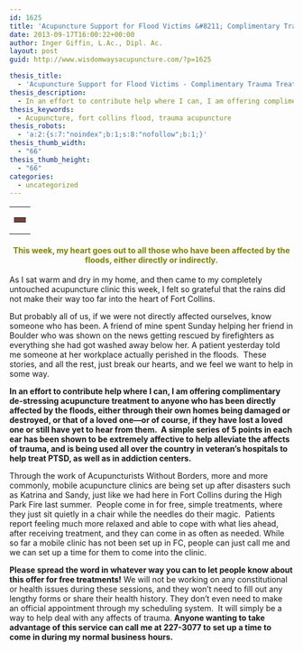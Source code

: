 ```yaml
---
id: 1625
title: 'Acupuncture Support for Flood Victims &#8211; Complimentary Trauma Treatments'
date: 2013-09-17T16:00:22+00:00
author: Inger Giffin, L.Ac., Dipl. Ac.
layout: post
guid: http://www.wisdomwaysacupuncture.com/?p=1625

thesis_title:
  - 'Acupuncture Support for Flood Victims - Complimentary Trauma Treatments'
thesis_description:
  - In an effort to contribute help where I can, I am offering complimentary de-stressing acupuncture treatment to anyone who has been directly affected by the floods
thesis_keywords:
  - Acupuncture, fort collins flood, trauma acupuncture
thesis_robots:
  - 'a:2:{s:7:"noindex";b:1;s:8:"nofollow";b:1;}'
thesis_thumb_width:
  - "66"
thesis_thumb_height:
  - "66"
categories:
  - uncategorized
---
```

<table border="0" width="100%" cellspacing="0" cellpadding="0">
  <tr>
    <td align="left" valign="top">
      <table border="0" width="100%" cellspacing="0" cellpadding="0">
        <tr>
          <td align="center" valign="middle" bgcolor="#734339" height="1">
            <img src="https://imgssl.constantcontact.com/letters/images/1101116784221/S.gif" alt="" width="5" height="1" border="0" hspace="0" vspace="0" />
          </td>
        </tr>
      </table>
    </td>
  </tr>
</table>

<h4 style="text-align: center;">
  <span style="color: #808000;"><a style="color: #808000;" name="LETTER.BLOCK26"></a> <strong>This week, my heart goes out to all those who have been affected by the floods, either directly or indirectly.</strong> </span>
</h4>

As I sat warm and dry in my home, and then came to my completely untouched acupuncture clinic this week, I felt so grateful that the rains did not make their way too far into the heart of Fort Collins.

But probably all of us, if we were not directly affected ourselves, know someone who has been. A friend of mine spent Sunday helping her friend in Boulder who was shown on the news getting rescued by firefighters as everything she had got washed away below her. A patient yesterday told me someone at her workplace actually perished in the floods.  These stories, and all the rest, just break our hearts, and we feel we want to help in some way.

**In an effort to contribute help where I can, I am offering complimentary de-stressing acupuncture treatment to anyone who has been directly affected by the floods, either through their own homes being damaged or destroyed, or that of a loved one&#8212;or of course, if they have lost a loved one or still have yet to hear from them.  A simple series of 5 points in each ear has been shown to be extremely affective to help alleviate the affects of trauma, and is being used all over the country in veteran&#8217;s hospitals to help treat PTSD, as well as in addiction centers.**

Through the work of Acupuncturists Without Borders, more and more commonly, mobile acupuncture clinics are being set up after disasters such as Katrina and Sandy, just like we had here in Fort Collins during the High Park Fire last summer.  People come in for free, simple treatments, where they just sit quietly in a chair while the needles do their magic.  Patients report feeling much more relaxed and able to cope with what lies ahead, after receiving treatment, and they can come in as often as needed. While so far a mobile clinic has not been set up in FC, people can just call me and we can set up a time for them to come into the clinic.

**Please spread the word in whatever way you can to let people know about this offer for free treatments!** We will not be working on any constitutional or health issues during these sessions, and they won&#8217;t need to fill out any lengthy forms or share their health history. They don&#8217;t even need to make an official appointment through my scheduling system.  It will simply be a way to help deal with any affects of trauma. **Anyone wanting to take advantage of this service can call me at 227-3077 to set up a time to come in during my normal business hours.**